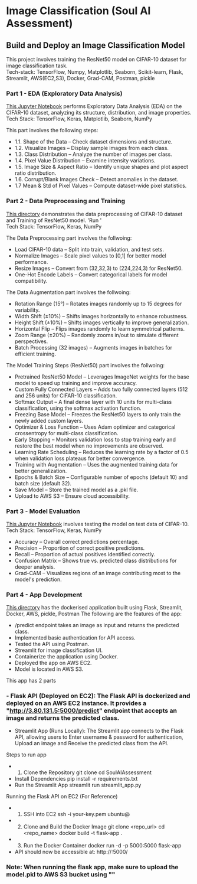 # Image Classification (Soul AI Assessment)
## Build and Deploy an Image Classification Model
This project involves training the ResNet50 model on CIFAR-10 dataset for image classification task. 
<br>Tech-stack: TensorFlow, Numpy, Matplotlib, Seaborn, Scikit-learn, Flask, Streamlit, AWS(EC2,S3), Docker, Grad-CAM, Postman, pickle

### Part 1 - EDA (Exploratory Data Analysis)
[This Jupyter Notebook](https://github.com/lakshmishreea122003/SoulAI-Assessment/blob/main/EDA/EDA_CIFAR_10.ipynb) performs Exploratory Data Analysis (EDA) on the CIFAR-10 dataset, analyzing its structure, distribution, and image properties.
<br>Tech Stack: TensorFlow, Keras, Matplotlib, Seaborn, NumPy

This part involves the following steps:
- 1.1. Shape of the Data – Check dataset dimensions and structure.
- 1.2. Visualize Images – Display sample images from each class.
- 1.3. Class Distribution – Analyze the number of images per class.
- 1.4. Pixel Value Distribution – Examine intensity variations.
- 1.5. Image Size & Aspect Ratio – Identify unique shapes and plot aspect ratio distribution.
- 1.6. Corrupt/Blank Images Check – Detect anomalies in the dataset.
- 1.7 Mean & Std of Pixel Values – Compute dataset-wide pixel statistics.


### Part 2 - Data Preprocessing and Training
[This directory](https://github.com/lakshmishreea122003/SoulAI-Assessment/tree/main/Preprocess-Train) demonstrates the data preprocessing of CIFAR-10 dataset and Training of ResNet50 model.
'Run '
<br>Tech Stack: TensorFlow, Keras, NumPy

The Data Preprocessing part involves the follwoing:
- Load CIFAR-10 data – Split into train, validation, and test sets.
- Normalize Images – Scale pixel values to [0,1] for better model performance.
- Resize Images – Convert from (32,32,3) to (224,224,3) for ResNet50.
- One-Hot Encode Labels – Convert categorical labels for model compatibility.

The Data Augmentation part involves the follwoing:
- Rotation Range (15°) – Rotates images randomly up to 15 degrees for variability.
- Width Shift (±10%) – Shifts images horizontally to enhance robustness.
- Height Shift (±10%) – Shifts images vertically to improve generalization.
- Horizontal Flip – Flips images randomly to learn symmetrical patterns.
- Zoom Range (±20%) – Randomly zooms in/out to simulate different perspectives.
- Batch Processing (32 images) – Augments images in batches for efficient training.

The Model Training Steps (ResNet50) part involves the follwoing:
- Pretrained ResNet50 Model – Leverages ImageNet weights for the base model to speed up training and improve accuracy.
- Custom Fully Connected Layers – Adds two fully connected layers (512 and 256 units) for CIFAR-10 classification.
- Softmax Output – A final dense layer with 10 units for multi-class classification, using the softmax activation function.
- Freezing Base Model – Freezes the ResNet50 layers to only train the newly added custom layers.
- Optimizer & Loss Function – Uses Adam optimizer and categorical crossentropy for multi-class classification.
- Early Stopping – Monitors validation loss to stop training early and restore the best model when no improvements are observed.
- Learning Rate Scheduling – Reduces the learning rate by a factor of 0.5 when validation loss plateaus for better convergence.
- Training with Augmentation – Uses the augmented training data for better generalization.
- Epochs & Batch Size – Configurable number of epochs (default 10) and batch size (default 32).
- Save Model – Store the trained model as a .pkl file.
- Upload to AWS S3 – Ensure cloud accessibility.

### Part 3 - Model Evaluation
[This Jupyter Notebook](https://github.com/lakshmishreea122003/SoulAI-Assessment/blob/main/Test/Testing.ipynb) involves testing the model on test data of CIFAR-10.
<br>Tech Stack: TensorFlow, Keras, NumPy
- Accuracy – Overall correct predictions percentage.
- Precision – Proportion of correct positive predictions.
- Recall – Proportion of actual positives identified correctly.
- Confusion Matrix – Shows true vs. predicted class distributions for deeper analysis.
- Grad-CAM – Visualizes regions of an image contributing most to the model's prediction.

### Part 4 - App Development
[This directory](https://github.com/lakshmishreea122003/SoulAI-Assessment/tree/main/Application) has the dockerised application built using Flask, Streamlit, Docker, AWS, pickle, Postman
The following are the features of the app:
- /predict endpoint takes an image as input and returns the predicted class.
- Implemented basic authentication for API access.
- Tested the API using Postman.
- Streamlit for image classification UI.
- Containerize the application using Docker.
- Deployed the app on AWS EC2.
- Model is located in AWS S3.

This app has 2 parts
### - Flask API (Deployed on EC2): The Flask API is dockerized and deployed on an AWS EC2 instance. It provides a "http://3.80.131.5:5000/predict" endpoint that accepts an image and returns the predicted class.
- Streamlit App (Runs Locally): The Streamlit app connects to the Flask API, allowing users to Enter username & password for authentication, Upload an image and Receive the predicted class from the API.

Steps to run app
- 1. Clone the Repository
  git clone
  cd SoulAIAssessment
- Install Dependencies
  pip install -r requirements.txt
- Run the Streamlit App
  streamlit run streamlit_app.py

 Running the Flask API on EC2 (For Reference)
 - 1. SSH into EC2
   ssh -i your-key.pem ubuntu@<your-ec2-public-ip>
 - 2. Clone and Build the Docker Image
   git clone <repo_url>
   cd <repo_name>
   docker build -t flask-app .
  - 3. Run the Docker Container
    docker run -d -p 5000:5000 flask-app
  - API should now be accessible at: http://<your-ec2-public-ip>:5000/
 ### Note: When running the flask app, make sure to upload the model.pkl to AWS S3 bucket using ""





